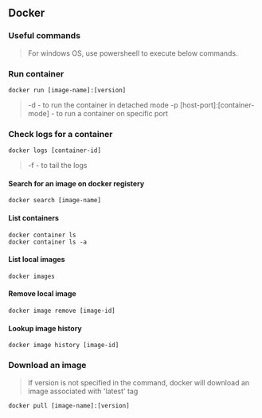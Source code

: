 ## Docker

### Useful commands

> For windows OS, use powersheell to execute below commands.

### Run container
```
docker run [image-name]:[version]
```
> -d - to run the container in detached mode
> -p [host-port]:[container-mode] - to run a container on specific port

### Check logs for a container
```
docker logs [container-id]
```
> -f - to tail the logs

#### Search for an image on docker registery
```
docker search [image-name]
```

#### List containers
```
docker container ls
docker container ls -a
```

#### List local images
```
docker images
```

#### Remove local image
```
docker image remove [image-id]
```

#### Lookup image history
```
docker image history [image-id]
```

### Download an image
> If version is not specified in the command, docker will download an image associated with 'latest' tag
```
docker pull [image-name]:[version]
```

